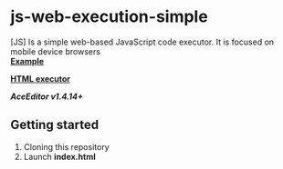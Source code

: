 # js-web-execution-simple
[JS] Is a simple web-based JavaScript code executor. It is focused on mobile device browsers\
**[Example](https://deve.lol/www/jsexecution/)**

**[HTML executor](https://github.com/develol/html-web-execution-simple)**

***AceEditor v1.4.14+***

## Getting started
1. Cloning this repository
2. Launch **index.html**
